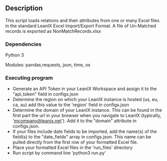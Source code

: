 ## Description
This script loads relations and their attributes from one or many Excel files in the standard LeanIX Excel Import/Export Format.
A file of Un-Matched records is exported as NonMatchRecords.xlsx

### Dependencies

Python 3

Modules: pandas,requests, json, time, os

### Executing program


* Generate an API Token in your LeanIX Workspace and assign it to the "api_token" field in configs.json
* Determine the region on which your LeanIX instance is hosted (us, eu, ca, au) add this value to the 'region' field in configs.json
* Determine the domain of your LeanIX instance. This can be found in the first part the url in your browser when you navigate to LeanIX (typically, 'mcompany@leanix.net'). Add it to the "domain" attribute in configs.json.
* If your files include date fields to be imported, add the name(s) of the field(s) to the "date_fields" array in configs.json. This name can be pulled directly from the first row of your formatted Excel file. 
* Place your formatted Excel files in the 'run_files' directory
* Run script by command line 'python3 run.py'
